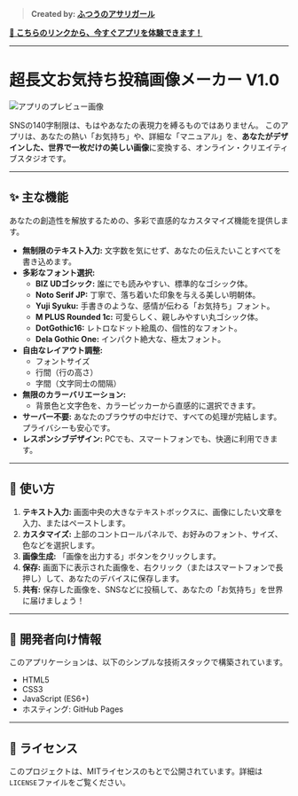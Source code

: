 <!-- 作者情報を最初に配置 -->
> **Created by: [ふつうのアサリガール](https://x.com/asari_girl)**

<!-- アプリへのリンク -->
**[🚀 こちらのリンクから、今すぐアプリを体験できます！](https://asarigirl.github.io/long-text-image-maker/)**

---

# 超長文お気持ち投稿画像メーカー V1.0

![アプリのプレビュー画像](https://github.com/user-attachments/assets/d72fa340-8781-40c8-86b6-7e670b1b1f46)

SNSの140字制限は、もはやあなたの表現力を縛るものではありません。
このアプリは、あなたの熱い「お気持ち」や、詳細な「マニュアル」を、**あなたがデザインした、世界で一枚だけの美しい画像**に変換する、オンライン・クリエイティブスタジオです。

---

## ✨ 主な機能

あなたの創造性を解放するための、多彩で直感的なカスタマイズ機能を提供します。

*   **無制限のテキスト入力:** 文字数を気にせず、あなたの伝えたいことすべてを書き込めます。
*   **多彩なフォント選択:**
    *   **BIZ UDゴシック:** 誰にでも読みやすい、標準的なゴシック体。
    *   **Noto Serif JP:** 丁寧で、落ち着いた印象を与える美しい明朝体。
    *   **Yuji Syuku:** 手書きのような、感情が伝わる「お気持ち」フォント。
    *   **M PLUS Rounded 1c:** 可愛らしく、親しみやすい丸ゴシック体。
    *   **DotGothic16:** レトロなドット絵風の、個性的なフォント。
    *   **Dela Gothic One:** インパクト絶大な、極太フォント。
*   **自由なレイアウト調整:**
    *   フォントサイズ
    *   行間（行の高さ）
    *   字間（文字同士の間隔）
*   **無限のカラーバリエーション:**
    *   背景色と文字色を、カラーピッカーから直感的に選択できます。
*   **サーバー不要:** あなたのブラウザの中だけで、すべての処理が完結します。プライバシーも安心です。
*   **レスポンシブデザイン:** PCでも、スマートフォンでも、快適に利用できます。

---

## 🚀 使い方

1.  **テキスト入力:** 画面中央の大きなテキストボックスに、画像にしたい文章を入力、またはペーストします。
2.  **カスタマイズ:** 上部のコントロールパネルで、お好みのフォント、サイズ、色などを選択します。
3.  **画像生成:** 「画像を出力する」ボタンをクリックします。
4.  **保存:** 画面下に表示された画像を、右クリック（またはスマートフォンで長押し）して、あなたのデバイスに保存します。
5.  **共有:** 保存した画像を、SNSなどに投稿して、あなたの「お気持ち」を世界に届けましょう！

---

## 🔧 開発者向け情報

このアプリケーションは、以下のシンプルな技術スタックで構築されています。

*   HTML5
*   CSS3
*   JavaScript (ES6+)
*   ホスティング: GitHub Pages

---

## 📝 ライセンス

このプロジェクトは、MITライセンスのもとで公開されています。詳細は`LICENSE`ファイルをご覧ください。